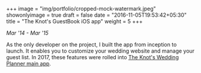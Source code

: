 +++
image = "img/portfolio/cropped-mock-watermark.jpeg"
showonlyimage = true
draft = false
date = "2016-11-05T19:53:42+05:30"
title = "The Knot's GuestBook iOS app"
weight = 5
+++

*Mar '14 - Mar '15*
<!--more-->

As the only developer on the project, I built the app from inception to launch. It enables you to customize your wedding website and manage your guest list. In 2017, these features were rolled into [The Knot's Wedding Planner main app](https://itunes.apple.com/us/app/wedding-planner-by-the-knot/id457941553?mt=8).